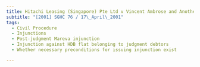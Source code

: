 ```yaml
---
title: Hitachi Leasing (Singapore) Pte Ltd v Vincent Ambrose and Another 
subtitle: "[2001] SGHC 76 / 17\_April\_2001"
tags:
  - Civil Procedure
  - Injunctions
  - Post-judgment Mareva injunction
  - Injunction against HDB flat belonging to judgment debtors
  - Whether necessary preconditions for issuing injunction exist

---
```


